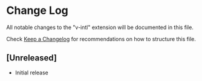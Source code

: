 # Change Log

All notable changes to the "v-intl" extension will be documented in this file.

Check [Keep a Changelog](http://keepachangelog.com/) for recommendations on how to structure this file.

## [Unreleased]

- Initial release